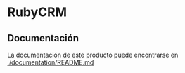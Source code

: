 # RubyCRM

## Documentación

La documentación de este producto puede encontrarse en [./documentation/README.md](./documentation/README.md)

